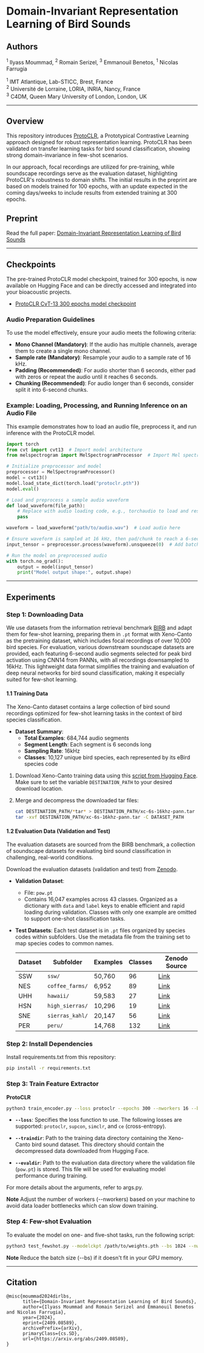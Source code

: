 # Domain-Invariant Representation Learning of Bird Sounds

## Authors
<sup>1</sup> Ilyass Moummad, <sup>2</sup> Romain Serizel, <sup>3</sup> Emmanouil Benetos, <sup>1</sup> Nicolas Farrugia

<sup>1</sup> IMT Atlantique, Lab-STICC, Brest, France  
<sup>2</sup> Université de Lorraine, LORIA, INRIA, Nancy, France  
<sup>3</sup> C4DM, Queen Mary University of London, London, UK  

---

## Overview
This repository introduces [ProtoCLR](https://arxiv.org/abs/2409.08589), a Prototypical Contrastive Learning approach designed for robust representation learning. ProtoCLR has been validated on transfer learning tasks for bird sound classification, showing strong domain-invariance in few-shot scenarios.

In our approach, focal recordings are utilized for pre-training, while soundscape recordings serve as the evaluation dataset, highlighting ProtoCLR's robustness to domain shifts. The initial results in the preprint are based on models trained for 100 epochs, with an update expected in the coming days/weeks to include results from extended training at 300 epochs.

## Preprint
Read the full paper: [Domain-Invariant Representation Learning of Bird Sounds](https://arxiv.org/abs/2409.08589)

---

## Checkpoints
The pre-trained ProtoCLR model checkpoint, trained for 300 epochs, is now available on Hugging Face and can be directly accessed and integrated into your bioacoustic projects.

- [ProtoCLR CvT-13 300 epochs model checkpoint](https://huggingface.co/ilyassmoummad/ProtoCLR)

### Audio Preparation Guidelines
To use the model effectively, ensure your audio meets the following criteria:
- **Mono Channel (Mandatory)**: If the audio has multiple channels, average them to create a single mono channel.
- **Sample rate (Mandatory)**: Resample your audio to a sample rate of 16 kHz.
- **Padding (Recommended)**: For audio shorter than 6 seconds, either pad with zeros or repeat the audio until it reaches 6 seconds.
- **Chunking (Recommended)**: For audio longer than 6 seconds, consider split it into 6-second chunks.

### Example: Loading, Processing, and Running Inference on an Audio File
This example demonstrates how to load an audio file, preprocess it, and run inference with the ProtoCLR model.

```python
import torch
from cvt import cvt13  # Import model architecture
from melspectrogram import MelSpectrogramProcessor  # Import Mel spectrogram processor

# Initialize preprocessor and model
preprocessor = MelSpectrogramProcessor()
model = cvt13()
model.load_state_dict(torch.load("protoclr.pth"))
model.eval()

# Load and preprocess a sample audio waveform
def load_waveform(file_path):
    # Replace with audio loading code, e.g., torchaudio to load and resample
    pass

waveform = load_waveform("path/to/audio.wav")  # Load audio here

# Ensure waveform is sampled at 16 kHz, then pad/chunk to reach a 6-second length
input_tensor = preprocessor.process(waveform).unsqueeze(0)  # Add batch dimension

# Run the model on preprocessed audio
with torch.no_grad():
    output = model(input_tensor)
    print("Model output shape:", output.shape)
```

---

## Experiments

### Step 1: Downloading Data

We use datasets from the information retrieval benchmark [BIRB](https://arxiv.org/abs/2312.07439) and adapt them for few-shot learning, preparing them in `.pt` format with Xeno-Canto as the pretraining dataset, which includes focal recordings of over 10,000 bird species. For evaluation, various downstream soundscape datasets are provided, each featuring 6-second audio segments selected for peak bird activation using CNN14 from PANNs, with all recordings downsampled to 16kHz. This lightweight data format simplifies the training and evaluation of deep neural networks for bird sound classification, making it especially suited for few-shot learning.

#### 1.1 Training Data
The Xeno-Canto dataset contains a large collection of bird sound recordings optimized for few-shot learning tasks in the context of bird species classification.

- **Dataset Summary**:
  - **Total Examples**: 684,744 audio segments
  - **Segment Length**: Each segment is 6 seconds long
  - **Sampling Rate**: 16kHz
  - **Classes**: 10,127 unique bird species, each represented by its eBird species code

1. Download Xeno-Canto training data using this [script from Hugging Face](https://huggingface.co/datasets/ilyassmoummad/Xeno-Canto-6s-16khz/blob/main/download.py). Make sure to set the variable `DESTINATION_PATH` to your desired download location.

2. Merge and decompress the downloaded tar files:
   ```bash
   cat DESTINATION_PATH/*tar* > DESTINATION_PATH/xc-6s-16khz-pann.tar
   tar -xvf DESTINATION_PATH/xc-6s-16khz-pann.tar -C DATASET_PATH

#### 1.2 Evaluation Data (Validation and Test)
The evaluation datasets are sourced from the BIRB benchmark, a collection of soundscape datasets for evaluating bird sound classification in challenging, real-world conditions.

Download the evaluation datasets (validation and test) from [Zenodo](https://zenodo.org/records/13994373).

- **Validation Dataset**:
  - File: `pow.pt`
  - Contains 16,047 examples across 43 classes. Organized as a dictionary with `data` and `label` keys to enable efficient and rapid loading during validation. Classes with only one example are omitted to support one-shot classification tasks.

- **Test Datasets**:
  Each test dataset is in `.pt` files organized by species codes within subfolders. Use the metadata file from the training set to map species codes to common names.

  | Dataset | Subfolder | Examples | Classes | Zenodo Source |
  | ------- | --------- | -------- | ------- | ------------- |
  | SSW     | `ssw/`    | 50,760   | 96      | [Link](https://zenodo.org/records/7079380#.Y7ijHOxudhE) |
  | NES     | `coffee_farms/` | 6,952 | 89 | [Link](https://zenodo.org/records/7525349#.ZB8z_-xudhE) |
  | UHH     | `hawaii/` | 59,583   | 27      | [Link](https://zenodo.org/records/7078499#.Y7ijPuxudhE) |
  | HSN     | `high_sierras/` | 10,296 | 19 | [Link](https://zenodo.org/records/7525805#.ZB8zsexudhE) |
  | SNE     | `sierras_kahl/` | 20,147 | 56 | [Link](https://zenodo.org/records/7050014#.Y7ijWexudhE) |
  | PER     | `peru/`   | 14,768   | 132     | [Link](https://zenodo.org/records/7079124#.Y7iis-xudhE) |

### Step 2: Install Dependencies
Install requirements.txt from this repository:

```bash
pip install -r requirements.txt 
```

### Step 3: Train Feature Extractor
**ProtoCLR**

```bash
python3 train_encoder.py --loss protoclr --epochs 300 --nworkers 16 --bs 256 --lr 5e-4 --wd 1e-6 --device cuda:0 --traindir Path_to_Xeno-Canto-6s-16khz/ --evaldir Path_to_parent_folder_of_pow.pt --save --savefreq --freq 100
```

- **`--loss`**: Specifies the loss function to use. The following losses are supported: `protoclr`, `supcon`, `simclr`, and `ce` (cross-entropy).

- **`--traindir`**: Path to the training data directory containing the Xeno-Canto bird sound dataset. This directory should contain the decompressed data downloaded from Hugging Face.

- **`--evaldir`**: Path to the evaluation data directory where the validation file (`pow.pt`) is stored. This file will be used for evaluating model performance during training.

For more details about the arguments, refer to args.py.

**Note** Adjust the number of workers (--nworkers) based on your machine to avoid data loader bottlenecks which can slow down training.

### Step 4: Few-shot Evaluation

To evaluate the model on one- and five-shot tasks, run the following script:
```bash
python3 test_fewshot.py --modelckpt /path/to/weights.pth --bs 1024 --nworkers 16 --evaldir /path/to/soundscapes --report
```
**Note** Reduce the batch size (--bs) if it doesn't fit in your GPU memory.

---

## Citation
```
@misc{moummad2024dirlbs,
      title={Domain-Invariant Representation Learning of Bird Sounds}, 
      author={Ilyass Moummad and Romain Serizel and Emmanouil Benetos and Nicolas Farrugia},
      year={2024},
      eprint={2409.08589},
      archivePrefix={arXiv},
      primaryClass={cs.SD},
      url={https://arxiv.org/abs/2409.08589}, 
}
```